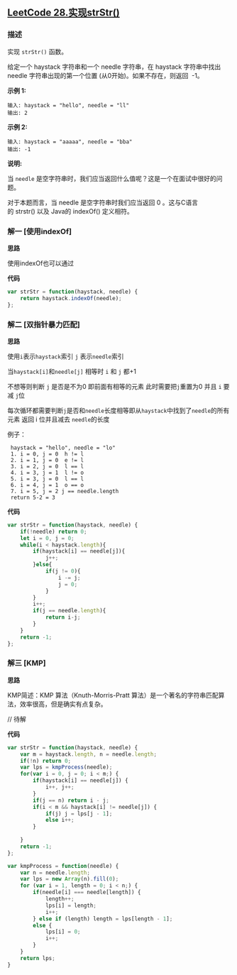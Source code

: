 ## [LeetCode 28.实现strStr()](https://leetcode-cn.com/problems/implement-strstr)
### 描述

实现 `strStr()` 函数。

给定一个 haystack 字符串和一个 needle 字符串，在 haystack 字符串中找出 needle 字符串出现的第一个位置 (从0开始)。如果不存在，则返回  -1。

**示例 1:**
```
输入: haystack = "hello", needle = "ll"
输出: 2
```
**示例 2:**
```
输入: haystack = "aaaaa", needle = "bba"
输出: -1
```
**说明:**

当 `needle` 是空字符串时，我们应当返回什么值呢？这是一个在面试中很好的问题。

对于本题而言，当 needle 是空字符串时我们应当返回 0 。这与C语言的 strstr() 以及 Java的 indexOf() 定义相符。


### 解一 [使用indexOf]
**思路**

使用indexOf也可以通过

**代码**
```Javascript 
var strStr = function(haystack, needle) {
    return haystack.indexOf(needle);
};
```

### 解二 [双指针暴力匹配]
**思路**

使用`i`表示`haystack`索引 `j` 表示`needle`索引

当`haystack[i]`和`needle[j]` 相等时 `i` 和 `j` 都+1

不想等则判断 `j` 是否是不为0 即前面有相等的元素 此时需要把`j`重置为0 并且 `i` 要减 `j`位 

每次循环都需要判断`j`是否和`needle`长度相等即从`haystack`中找到了`needle`的所有元素 返回 i 位并且减去 `needle`的长度

例子：
```
 haystack = "hello", needle = "lo"
 1. i = 0, j = 0  h != l
 2. i = 1, j = 0  e != l
 3. i = 2, j = 0  l == l
 4. i = 3, j = 1  l != o
 5. i = 3, j = 0  l == l
 6. i = 4, j = 1  o == o
 7. i = 5, j = 2 j == needle.length
 return 5-2 = 3
```

**代码**
```Javascript 
var strStr = function(haystack, needle) {
    if(!needle) return 0;
    let i = 0, j = 0;
    while(i < haystack.length){
        if(haystack[i] == needle[j]){
            j++;
        }else{
            if(j != 0){
                i -= j;
                j = 0;
            }
        }
        i++;
        if(j == needle.length){
            return i-j;
        }
    }
    return -1;
};
```
### 解三 [KMP]
**思路**

KMP简述：KMP 算法（Knuth-Morris-Pratt 算法）是一个著名的字符串匹配算法，效率很高，但是确实有点复杂。

// 待解

**代码**
```Javascript 
var strStr = function(haystack, needle) {
    var m = haystack.length, n = needle.length;
    if(!n) return 0;
    var lps = kmpProcess(needle);
    for(var i = 0, j = 0; i < m;) {
        if(haystack[i] == needle[j]) {
            i++, j++;
        }
        if(j == n) return i - j;
        if(i < m && haystack[i] != needle[j]) {
            if(j) j = lps[j - 1];
            else i++;
        }
        
    }
    return -1;
};

var kmpProcess = function(needle) {
    var n = needle.length;
    var lps = new Array(n).fill(0);
    for (var i = 1, length = 0; i < n;) {
        if(needle[i] === needle[length]) {
            length++;
            lps[i] = length;
            i++;
        } else if (length) length = lps[length - 1];
        else {
            lps[i] = 0; 
            i++;
        }
    }
    return lps;
}

```

